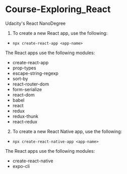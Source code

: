 # Course-Exploring_React
Udacity's React NanoDegree

1) To create a new React app, use the following:

- `npx create-react-app <app-name>`

The React apps use the following modules:
  - create-react-app
  - prop-types
  - escape-string-regexp
  - sort-by
  - react-router-dom
  - form-serialize
  - react-dom
  - babel
  - react
  - redux
  - redux-thunk 
  - react-redux

2) To create a new React Native app, use the following:

- `npx create-react-native-app <app-name>`

The React apps use the following modules:
  - create-react-native
  - expo-cli
  